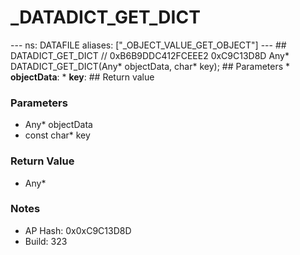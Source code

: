 # _DATADICT_GET_DICT

--- ns: DATAFILE aliases: ["_OBJECT_VALUE_GET_OBJECT"] --- ## DATADICT_GET_DICT  // 0xB6B9DDC412FCEEE2 0xC9C13D8D Any* DATADICT_GET_DICT(Any* objectData, char* key);   ## Parameters * **objectData**: * **key**:  ## Return value

### Parameters
* Any* objectData
* const char* key

### Return Value
* Any*

### Notes
* AP Hash: 0x0xC9C13D8D
* Build: 323

